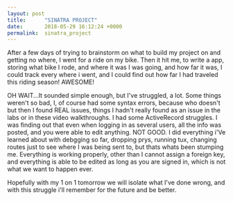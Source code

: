 ```yaml
---
layout: post
title:      "SINATRA PROJECT"
date:       2018-05-29 16:12:24 +0000
permalink:  sinatra_project
---
```



After a few days of trying to brainstorm on what to build my project on and getting no where, I went for a ride on my bike. Then it hit me, to write a app, storing what bike I rode, and where it was I was going, and how far it was, I could track every where i went, and I could find out how far I had traveled this riding season! AWESOME!

OH WAIT...It sounded simple enough, but I've struggled, a lot. Some things weren't so bad, I, of course had some syntax errors, because who doesn't but then I found REAL issues, things I hadn't really found as an issue in the labs or in these video walkthroughs. I had some ActiveRecord struggles. I was finding out that even when logging in as several users, all the info was posted, and you were able to edit anything. NOT GOOD.  I did everything i'Ve learned about with debgging so far, dropping prys, running tux, changing routes just to see where I was being sent to, but thats whats been stumping me. Everything is working properly, other than I cannot assign a foreign key, and everything is able to be edited as long as you are signed in, which is not what we want to happen ever.

Hopefully with my 1 on 1 tomorrow we will isolate what I've done wrong, and with this struggle i'll remember for the future and be better. 





